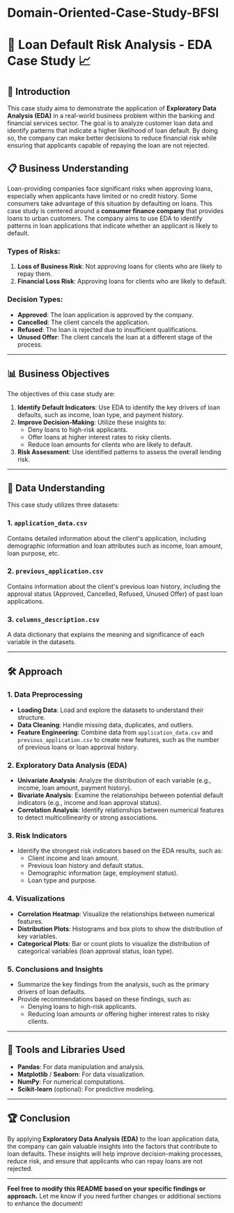 # Domain-Oriented-Case-Study-BFSI
# :bank: **Loan Default Risk Analysis - EDA Case Study** :chart_with_upwards_trend:

## :rocket: **Introduction**
This case study aims to demonstrate the application of **Exploratory Data Analysis (EDA)** in a real-world business problem within the banking and financial services sector. The goal is to analyze customer loan data and identify patterns that indicate a higher likelihood of loan default. By doing so, the company can make better decisions to reduce financial risk while ensuring that applicants capable of repaying the loan are not rejected.

## :clipboard: **Business Understanding**

Loan-providing companies face significant risks when approving loans, especially when applicants have limited or no credit history. Some consumers take advantage of this situation by defaulting on loans. This case study is centered around a **consumer finance company** that provides loans to urban customers. The company aims to use EDA to identify patterns in loan applications that indicate whether an applicant is likely to default.

### **Types of Risks:**
1. **Loss of Business Risk**: Not approving loans for clients who are likely to repay them.
2. **Financial Loss Risk**: Approving loans for clients who are likely to default.

### **Decision Types:**
- **Approved**: The loan application is approved by the company.
- **Cancelled**: The client cancels the application.
- **Refused**: The loan is rejected due to insufficient qualifications.
- **Unused Offer**: The client cancels the loan at a different stage of the process.

---

## :bar_chart: **Business Objectives**

The objectives of this case study are:
1. **Identify Default Indicators**: Use EDA to identify the key drivers of loan defaults, such as income, loan type, and payment history.
2. **Improve Decision-Making**: Utilize these insights to:
   - Deny loans to high-risk applicants.
   - Offer loans at higher interest rates to risky clients.
   - Reduce loan amounts for clients who are likely to default.
3. **Risk Assessment**: Use identified patterns to assess the overall lending risk.

---

## :file_folder: **Data Understanding**

This case study utilizes three datasets:

### 1. `application_data.csv`
Contains detailed information about the client's application, including demographic information and loan attributes such as income, loan amount, loan purpose, etc.

### 2. `previous_application.csv`
Contains information about the client's previous loan history, including the approval status (Approved, Cancelled, Refused, Unused Offer) of past loan applications.

### 3. `columns_description.csv`
A data dictionary that explains the meaning and significance of each variable in the datasets.

---

## :hammer_and_wrench: **Approach**

### **1. Data Preprocessing**
- **Loading Data**: Load and explore the datasets to understand their structure.
- **Data Cleaning**: Handle missing data, duplicates, and outliers.
- **Feature Engineering**: Combine data from `application_data.csv` and `previous_application.csv` to create new features, such as the number of previous loans or loan approval history.

### **2. Exploratory Data Analysis (EDA)**
- **Univariate Analysis**: Analyze the distribution of each variable (e.g., income, loan amount, payment history).
- **Bivariate Analysis**: Examine the relationships between potential default indicators (e.g., income and loan approval status).
- **Correlation Analysis**: Identify relationships between numerical features to detect multicollinearity or strong associations.

### **3. Risk Indicators**
- Identify the strongest risk indicators based on the EDA results, such as:
  - Client income and loan amount.
  - Previous loan history and default status.
  - Demographic information (age, employment status).
  - Loan type and purpose.

### **4. Visualizations**
- **Correlation Heatmap**: Visualize the relationships between numerical features.
- **Distribution Plots**: Histograms and box plots to show the distribution of key variables.
- **Categorical Plots**: Bar or count plots to visualize the distribution of categorical variables (loan approval status, loan type).

### **5. Conclusions and Insights**
- Summarize the key findings from the analysis, such as the primary drivers of loan defaults.
- Provide recommendations based on these findings, such as:
  - Denying loans to high-risk applicants.
  - Reducing loan amounts or offering higher interest rates to risky clients.

---

## :wrench: **Tools and Libraries Used**
- **Pandas**: For data manipulation and analysis.
- **Matplotlib** / **Seaborn**: For data visualization.
- **NumPy**: For numerical computations.
- **Scikit-learn** (optional): For predictive modeling.

---

## :trophy: **Conclusion**
By applying **Exploratory Data Analysis (EDA)** to the loan application data, the company can gain valuable insights into the factors that contribute to loan defaults. These insights will help improve decision-making processes, reduce risk, and ensure that applicants who can repay loans are not rejected.

---

**Feel free to modify this README based on your specific findings or approach.** Let me know if you need further changes or additional sections to enhance the document!




